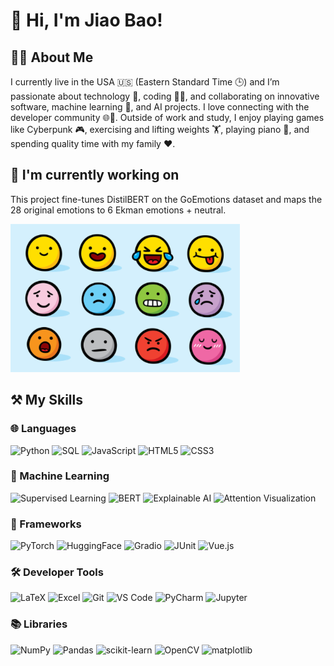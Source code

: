 # 👋 Hi, I'm Jiao Bao!


## 🙋🏻 About Me

I currently live in the USA 🇺🇸 (Eastern Standard Time 🕒) and I’m passionate about technology 🚀, coding 👨‍💻, and collaborating on innovative software, machine learning 🤖, and AI projects. I love connecting with the developer community 🌐👥. Outside of work and study, I enjoy playing games like Cyberpunk 🎮, exercising and lifting weights 🏋️, playing piano 🎹, and spending quality time with my family ❤️.


## 🔭 I'm currently working on 
This project fine-tunes DistilBERT on the GoEmotions dataset and maps the 28 original emotions to 6 Ekman emotions + neutral.

[![Emotion Classification](emotion.png)](https://huggingface.co/spaces/yanb1820/ekman-emotion-distilbert)



## ⚒️ My Skills

### 🌐 Languages
![Python](https://img.shields.io/badge/Python-3776AB?style=for-the-badge&logo=python&logoColor=white)
![SQL](https://img.shields.io/badge/SQL-4479A1?style=for-the-badge&logo=postgresql&logoColor=white)
![JavaScript](https://img.shields.io/badge/JavaScript-F7DF1E?style=for-the-badge&logo=javascript&logoColor=black)
![HTML5](https://img.shields.io/badge/HTML5-E34F26?style=for-the-badge&logo=html5&logoColor=white)
![CSS3](https://img.shields.io/badge/CSS3-1572B6?style=for-the-badge&logo=css3&logoColor=white)

### 🤖 Machine Learning
![Supervised Learning](https://img.shields.io/badge/Supervised%20Learning-FF6F00?style=for-the-badge)
![BERT](https://img.shields.io/badge/BERT-00599C?style=for-the-badge)
![Explainable AI](https://img.shields.io/badge/Explainable%20AI-00C853?style=for-the-badge)
![Attention Visualization](https://img.shields.io/badge/Attention%20Visualization-FFD600?style=for-the-badge)

### 🧰 Frameworks
![PyTorch](https://img.shields.io/badge/PyTorch-EE4C2C?style=for-the-badge&logo=pytorch&logoColor=white)
![HuggingFace](https://img.shields.io/badge/HuggingFace-FFBF00?style=for-the-badge&logo=huggingface&logoColor=white)
![Gradio](https://img.shields.io/badge/Gradio-009688?style=for-the-badge)
![JUnit](https://img.shields.io/badge/JUnit-25A162?style=for-the-badge&logo=junit5&logoColor=white)
![Vue.js](https://img.shields.io/badge/Vue.js-4FC08D?style=for-the-badge&logo=vue.js&logoColor=white)

### 🛠️ Developer Tools
![LaTeX](https://img.shields.io/badge/LaTeX-008080?style=for-the-badge&logo=latex&logoColor=white)
![Excel](https://img.shields.io/badge/Excel-217346?style=for-the-badge&logo=microsoft-excel&logoColor=white)
![Git](https://img.shields.io/badge/Git-F05032?style=for-the-badge&logo=git&logoColor=white)
![VS Code](https://img.shields.io/badge/VS%20Code-007ACC?style=for-the-badge&logo=visual-studio-code&logoColor=white)
![PyCharm](https://img.shields.io/badge/PyCharm-000000?style=for-the-badge&logo=pycharm&logoColor=white)
![Jupyter](https://img.shields.io/badge/Jupyter-F37626?style=for-the-badge&logo=jupyter&logoColor=white)

### 📚 Libraries
![NumPy](https://img.shields.io/badge/NumPy-013243?style=for-the-badge&logo=numpy&logoColor=white)
![Pandas](https://img.shields.io/badge/Pandas-150458?style=for-the-badge&logo=pandas&logoColor=white)
![scikit-learn](https://img.shields.io/badge/scikit--learn-F7931E?style=for-the-badge&logo=scikit-learn&logoColor=white)
![OpenCV](https://img.shields.io/badge/OpenCV-5C3EE8?style=for-the-badge&logo=opencv&logoColor=white)
![matplotlib](https://img.shields.io/badge/matplotlib-11557C?style=for-the-badge)



